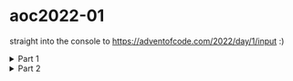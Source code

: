 # aoc2022-01

straight into the console to https://adventofcode.com/2022/day/1/input :)

<details><summary>Part 1</summary>

Naïve solution, but alas

```javascript
document.body.textContent.split("\n\n").map(e=>e.split("\n").reduce((d,b)=>d- -b)).sort((a,b)=>b-a)[0]
```

</details>


<details><summary>Part 2</summary>

Builds on part 1

```javascript
eval(document.body.textContent.split("\n\n").map(e=>e.split("\n").reduce((d,b)=>d- -b)).sort((a,b)=>b-a).slice(0,3).join`+`) 
```

</details>